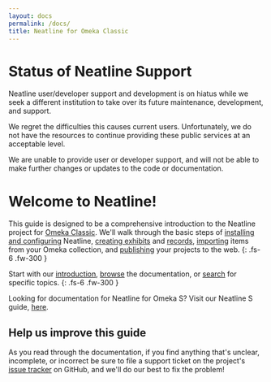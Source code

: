 ```yaml
---
layout: docs
permalink: /docs/
title: Neatline for Omeka Classic
---
```


# Status of Neatline Support

Neatline user/developer support and development is on hiatus while we seek a different institution to take over its future maintenance, development, and support.

We regret the difficulties this causes current users. Unfortunately, we do not have the resources to continue providing these public services at an acceptable level.

We are unable to provide user or developer support, and will not be able to make further changes or updates to the code or documentation.

# Welcome to Neatline!

This guide is designed to be a comprehensive introduction to the Neatline project for [Omeka Classic](https://omeka.org/classic/). We'll walk through the basic steps of [installing and configuring](installing-neatline) Neatline, [creating exhibits](exhibits-overview) and [records](records-overview), [importing](importing-omeka-items) items from your Omeka collection, and [publishing](publishing-exhibits) your projects to the web.
{: .fs-6 .fw-300 }

Start with our [introduction](/about), [browse](docs-toc) the documentation, or [search](/search) for specific topics.
{: .fs-6 .fw-300 }

Looking for documentation for Neatline for Omeka S? Visit our Neatline S guide, [here](/docs-s).

## Help us improve this guide

As you read through the documentation, if you find anything that's unclear, incomplete, or incorrect be sure to file a support ticket on the project's [issue tracker](https://github.com/scholarslab/Neatline/issues) on GitHub, and we'll do our best to fix the problem!
